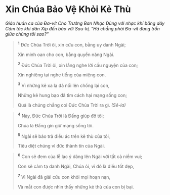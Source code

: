 # Xin Chúa Bảo Vệ Khỏi Kẻ Thù
*Giáo huấn ca của Ða-vít Cho Trưởng Ban Nhạc Dùng với nhạc khí bằng dây Cảm tác khi dân Xíp đến báo với Sau-lơ, “Há chẳng phải Ða-vít đang trốn giữa chúng tôi sao?”*

> <sup><b>1</b></sup> Ðức Chúa Trời ôi, xin cứu con, bằng uy danh Ngài;
> 
> Xin minh oan cho con, bằng quyền năng Ngài.
> 
> <sup><b>2</b></sup> Ðức Chúa Trời ôi, xin lắng nghe lời cầu nguyện của con;
> 
> Xin nghiêng tai nghe tiếng của miệng con.
> 
> <sup><b>3</b></sup> Vì những kẻ xa lạ đã nổi lên chống lại con,
> 
> Những kẻ hung bạo đã tìm cách hại mạng sống con;
> 
> Quả là chúng chẳng coi Ðức Chúa Trời ra gì. *(Sê-la)*
>


> <sup><b>4</b></sup> Này, Ðức Chúa Trời là Ðấng giúp đỡ tôi;
> 
> Chúa là Ðấng gìn giữ mạng sống tôi.
> 
> <sup><b>5</b></sup> Ngài sẽ báo trả điều ác trên kẻ thù của tôi,
> 
> Tiêu diệt chúng vì đức thành tín của Ngài.
>


> <sup><b>6</b></sup> Con sẽ đem của lễ lạc ý dâng lên Ngài với tất cả niềm vui;
> 
> Con sẽ cảm tạ danh Ngài, Chúa ôi, vì đó là điều tốt đẹp,
> 
> <sup><b>7</b></sup> Vì Ngài đã giải cứu con khỏi mọi hoạn nạn,
> 
> Và mắt con được nhìn thấy những kẻ thù của con bị bại.
>